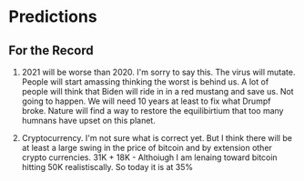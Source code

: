 # Predictions
## For the Record

1. 2021 will be worse than 2020. I'm sorry to say this. The virus will mutate.  People will start amassing thinking the worst is behind us. A lot of people will think that Biden will ride in in a red mustang and save us. Not going to happen.  We will need 10 years at least to fix what Drumpf broke.   Nature will find a way to restore the equilibirtium that too many humnans have upset on this planet.

2. Cryptocurrency.  I'm not sure what is correct yet. But I think there will be at least a large swing in the price of bitcoin and by extension other crypto currencies. 31K +
18K -
Althoiugh I am lenaing toward bitcoin hitting 50K realistiscally.  So today it is at 35%